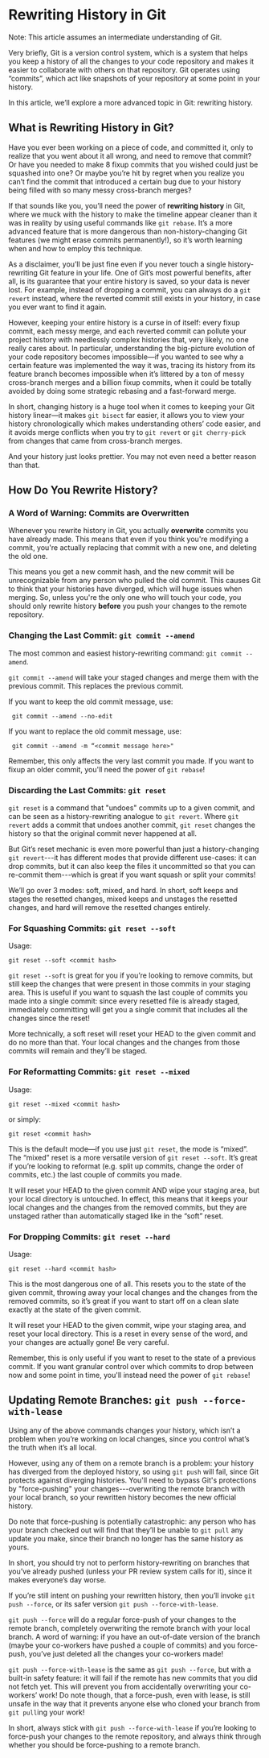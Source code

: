 # Rewriting History in Git

Note: This article assumes an intermediate understanding of Git.

Very briefly, Git is a version control system, which is a system that helps you keep a history of all the changes to your code repository and makes it easier to collaborate with others on that repository. Git operates using “commits”, which act like snapshots of your repository at some point in your history.

In this article, we’ll explore a more advanced topic in Git: rewriting history.

## What is Rewriting History in Git?

Have you ever been working on a piece of code, and committed it, only to realize that you went about it all wrong, and need to remove that commit? Or have you needed to make 8 fixup commits that you wished could just be squashed into one? Or maybe you’re hit by regret when you realize you can’t find the commit that introduced a certain bug due to your history being filled with so many messy cross-branch merges?

If that sounds like you, you’ll need the power of **rewriting history** in Git, where we muck with the history to make the timeline appear cleaner than it was in reality by using useful commands like `git rebase`. It’s a more advanced feature that is more dangerous than non-history-changing Git features (we might erase commits permanently!), so it’s worth learning when and how to employ this technique.

As a disclaimer, you’ll be just fine even if you never touch a single history-rewriting Git feature in your life. One of Git’s most powerful benefits, after all, is its guarantee that your entire history is saved, so your data is never lost. For example, instead of dropping a commit, you can always do a `git revert` instead, where the reverted commit still exists in your history, in case you ever want to find it again.

However, keeping your entire history is a curse in of itself: every fixup commit, each messy merge, and each reverted commit can pollute your project history with needlessly complex histories that, very likely, no one really cares about. In particular, understanding the big-picture evolution of your code repository becomes impossible—if you wanted to see why a certain feature was implemented the way it was, tracing its history from its feature branch becomes impossible when it’s littered by a ton of messy cross-branch merges and a billion fixup commits, when it could be totally avoided by doing some strategic rebasing and a fast-forward merge.

In short, changing history is a huge tool when it comes to keeping your Git history linear—it makes `git bisect` far easier, it allows you to view your history chronologically which makes understanding others’ code easier, and it avoids merge conflicts when you try to `git revert` or `git cherry-pick` from changes that came from cross-branch merges.

And your history just looks prettier. You may not even need a better reason than that.

## How Do You Rewrite History?

### A Word of Warning: Commits are Overwritten

Whenever you rewrite history in Git, you actually **overwrite** commits you have already made. This means that even if you think you're modifying a commit, you're actually replacing that commit with a new one, and deleting the old one.

This means you get a new commit hash, and the new commit will be unrecognizable from any person who pulled the old commit. This causes Git to think that your histories have diverged, which will huge issues when merging. So, unless you're the only one who will touch your code, you should only rewrite history **before** you push your changes to the remote repository.

### Changing the Last Commit: `git commit --amend`

The most common and easiest history-rewriting command: `git commit --amend`.

`git commit --amend` will take your staged changes and merge them with the previous commit. This replaces the previous commit.

If you want to keep the old commit message, use:
```
 git commit --amend --no-edit
```

If you want to replace the old commit message, use:
```
 git commit --amend -m “<commit message here>"
```

Remember, this only affects the very last commit you made. If you want to fixup an older commit, you'll need the power of `git rebase`!

### Discarding the Last Commits: `git reset`

`git reset` is a command that "undoes" commits up to a given commit, and can be seen as a history-rewriting analogue to `git revert`. Where `git revert` adds a commit that undoes another commit, `git reset` changes the history so that the original commit never happened at all.

But Git’s reset mechanic is even more powerful than just a history-changing `git revert`---it has different modes that provide different use-cases: it can drop commits, but it can also keep the files it uncommitted so that you can re-commit them---which is great if you want squash or split your commits!

We’ll go over 3 modes: soft, mixed, and hard. In short, soft keeps and stages the resetted changes, mixed keeps and unstages the resetted changes, and hard will remove the resetted changes entirely.

### For Squashing Commits: `git reset --soft`

Usage: 
```
git reset --soft <commit hash>
```

`git reset --soft` is great for you if you’re looking to remove commits, but still keep the changes that were present in those commits in your staging area. This is useful if you want to squash the last couple of commits you made into a single commit: since every resetted file is already staged, immediately committing will get you a single commit that includes all the changes since the reset!

More technically, a soft reset will reset your HEAD to the given commit and do no more than that. Your local changes and the changes from those commits will remain and they’ll be staged.

### For Reformatting Commits: `git reset --mixed`

Usage: 
```
git reset --mixed <commit hash>
```
or simply:

```
git reset <commit hash>
```

This is the default mode—if you use just `git reset`, the mode is “mixed”. The “mixed” reset is a more versatile version of `git reset --soft`. It’s great if you’re looking to reformat (e.g. split up commits, change the order of commits, etc.) the last couple of commits you made.

It will reset your HEAD to the given commit AND wipe your staging area, but your local directory is untouched. In effect, this means that it keeps your local changes and the changes from the removed commits, but they are unstaged rather than automatically staged like in the “soft” reset.

### For Dropping Commits: `git reset --hard`

Usage: 
```
git reset --hard <commit hash>
```

This is the most dangerous one of all. This resets you to the state of the given commit, throwing away your local changes and the changes from the removed commits, so it’s great if you want to start off on a clean slate exactly at the state of the given commit.

It will reset your HEAD to the given commit, wipe your staging area, and reset your local directory. This is a reset in every sense of the word, and your changes are actually gone! Be very careful.

Remember, this is only useful if you want to reset to the state of a previous commit. If you want granular control over which commits to drop between now and some point in time, you'll instead need the power of `git rebase`!

## Updating Remote Branches: `git push --force-with-lease`

Using any of the above commands changes your history, which isn’t a problem when you’re working on local changes, since you control what’s the truth when it’s all local.

However, using any of them on a remote branch is a problem: your history has diverged from the deployed history, so using `git push` will fail, since Git protects against diverging histories. You'll need to bypass Git's protections by "force-pushing" your changes---overwriting the remote branch with your local branch, so your rewritten history becomes the new official history.

Do note that force-pushing is potentially catastrophic: any person who has your branch checked out will find that they’ll be unable to `git pull` any update you make, since their branch no longer has the same history as yours.

In short, you should try not to perform history-rewriting on branches that you’ve already pushed (unless your PR review system calls for it), since it makes everyone’s day worse.

If you’re still intent on pushing your rewritten history, then you’ll invoke `git push --force`, or its safer version `git push --force-with-lease`.

`git push --force` will do a regular force-push of your changes to the remote branch, completely overwriting the remote branch with your local branch. A word of warning: if you have an out-of-date version of the branch (maybe your co-workers have pushed a couple of commits) and you force-push, you’ve just deleted all the changes your co-workers made!

`git push --force-with-lease` is the same as `git push --force`, but with a built-in safety feature: it will fail if the remote has new commits that you did not fetch yet. This will prevent you from accidentally overwriting your co-workers’ work! Do note though, that a force-push, even with lease, is still unsafe in the way that it prevents anyone else who cloned your branch from `git pull`ing your work!

In short, always stick with `git push --force-with-lease` if you’re looking to force-push your changes to the remote repository, and always think through whether you should be force-pushing to a remote branch.
